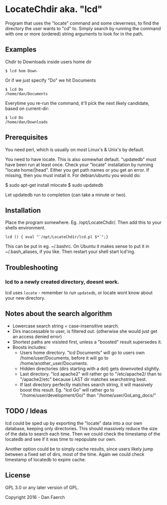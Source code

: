 # LocateChdir aka. "lcd"

Program that uses the "locate" command and some cleverness, to find the directory the user wants to "cd" to. Simply search by running the command with one or more (ordered) string arguments to look for in the path.

Examples
--------

Chdir to Downloads inside users home dir

    $ lcd hom Down

Or if we just specify "Do" we hit Documents 

    $ lcd Do
    /home/dan/Documents

Everytime you re-run the command, it'll pick the next likely candidate, based on current-dir:

    $ lcd Do
    /home/dan/Downloads




Prerequisites
-------------

You need perl, which is usually on most Linux's & Unix's by default.

You need to have locate. This is also somewhat default. "updatedb" must have been run at least once. Check your "locate" installation by running "locate home/|head". Either you get path names or you get an error. If missing, then you must install it. For debian/ubuntu you would do:

 $ sudo apt-get install mlocate
 $ sudo updatedb

Let updatedb run to completion (can take a minute or two).

Installation
------------


Place the program somewhere. Eg. /opt/LocateChdir/. Then add this to your shells environment.

    lcd () { eval "`/opt/LocateChdir/lcd.pl $*`";}


This can be put in eg. ~/.bashrc. On Ubuntu it makes sense to put it in ~/.bash_aliases, if you like. Then restart your shell start lcd'ing.


Troubleshooting
----------------

### lcd to a newly created directory, doesnt work.
 lcd uses `locate` - remember to run `updatedb`, or locate wont know about your new directory.


Notes about the search algorithm
------------------

 * Lowercase search string = case-insensitive search. 
 * Dirs inaccessable to user, is filtered out. (otherwise she would just get an access denied error)
 * Shortest paths are visisted first, unless a "boosted" result supersedes it.
 * Boosts includes:
     * Users home directory. "lcd Documents" will go to users own /home/user/Documents, before it will go to /home/another_user/Documents.
     * Hidden directories (dirs starting with a dot) gets downvoted slightly.
     * Last directory. "lcd apache2" will rather go to "/etc/apache2/ than to "/apache2/etc" because LAST dir matches searchstring best.
     * If last directory perfectly matches search string, it will massively boost this result. Eg. "lcd Go" will rather go to "/home/user/development/Go/" than
       "/home/user/GoLang_docs/"


TODO / Ideas
------------

lcd could be sped up by exporting the "locate" data into a our own database, keeping only directories. This should massively reduce the size of the data to search
each time. Then we could check the timestamp of the locatedb and see if it was time to repopulate our own.

Another option could be to simply cache results, since users likely jump between a fixed set of dirs, most of the time. Again we could check timestamp of locatedb to expire cache.

License
-------

GPL 3.0 or any later version of GPL.

Copyright 2016 - Dan Faerch

